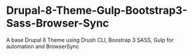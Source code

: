 # Drupal-8-Theme-Gulp-Bootstrap3-Sass-Browser-Sync
A base Drupal 8 Theme using Drush CLI, Boostrap 3 SASS, Gulp for automation and BrowserSync
